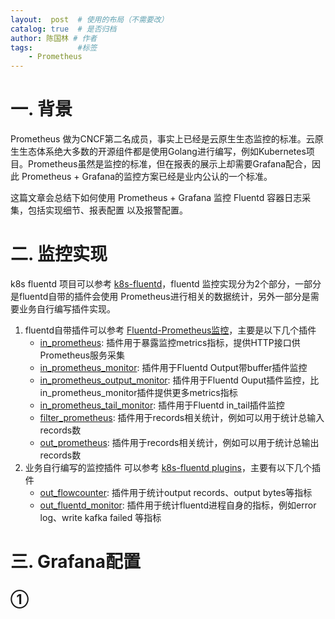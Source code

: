 ```yaml
---
layout:  post  # 使用的布局（不需要改）
catalog: true  # 是否归档
author: 陈国林 # 作者
tags:          #标签
    - Prometheus
---
```


# 一. 背景
Prometheus 做为CNCF第二名成员，事实上已经是云原生生态监控的标准。云原生生态体系绝大多数的开源组件都是使用Golang进行编写，例如Kubernetes项目。Prometheus虽然是监控的标准，但在报表的展示上却需要Grafana配合，因此 Prometheus + Grafana的监控方案已经是业内公认的一个标准。

这篇文章会总结下如何使用 Prometheus + Grafana 监控 Fluentd 容器日志采集，包括实现细节、报表配置 以及报警配置。

# 二. 监控实现
k8s fluentd 项目可以参考 [k8s-fluentd](https://github.com/chenguolin/k8s-fluentd)，fluentd 监控实现分为2个部分，一部分是fluentd自带的插件会使用 Prometheus进行相关的数据统计，另外一部分是需要业务自行编写插件实现。

1. fluentd自带插件可以参考 [Fluentd-Prometheus监控](https://chenguolin.github.io/2019/03/05/Fluentd-6-Fluentd-Prometheus%E7%9B%91%E6%8E%A7/)，主要是以下几个插件
    + [in_prometheus](https://github.com/fluent/fluent-plugin-prometheus/blob/master/lib/fluent/plugin/in_prometheus.rb): 插件用于暴露监控metrics指标，提供HTTP接口供Prometheus服务采集
    + [in_prometheus_monitor](https://github.com/fluent/fluent-plugin-prometheus/blob/master/lib/fluent/plugin/in_prometheus_monitor.rb): 插件用于Fluentd Output带buffer插件监控
    + [in_prometheus_output_monitor](https://github.com/fluent/fluent-plugin-prometheus/blob/master/lib/fluent/plugin/in_prometheus_output_monitor.rb): 插件用于Fluentd Ouput插件监控，比in_prometheus_monitor插件提供更多metrics指标
    + [in_prometheus_tail_monitor](https://github.com/fluent/fluent-plugin-prometheus/blob/master/lib/fluent/plugin/in_prometheus_tail_monitor.rb): 插件用于Fluentd in_tail插件监控
    + [filter_prometheus](https://github.com/fluent/fluent-plugin-prometheus/blob/master/lib/fluent/plugin/filter_prometheus.rb): 插件用于records相关统计，例如可以用于统计总输入records数
    + [out_prometheus](https://github.com/fluent/fluent-plugin-prometheus/blob/master/lib/fluent/plugin/out_prometheus.rb): 插件用于records相关统计，例如可以用于统计总输出records数
2. 业务自行编写的监控插件 可以参考 [k8s-fluentd plugins](https://github.com/chenguolin/k8s-fluentd/tree/master/plugins)，主要有以下几个插件
    + [out_flowcounter](https://github.com/chenguolin/k8s-fluentd/blob/master/plugins/out_flowcounter.rb): 插件用于统计output records、output bytes等指标
    + [out_fluentd_monitor](https://github.com/chenguolin/k8s-fluentd/blob/master/plugins/out_fluentd_monitor.rb): 插件用于统计fluentd进程自身的指标，例如error log、write kafka failed 等指标
    
# 三. Grafana配置
## ① 



